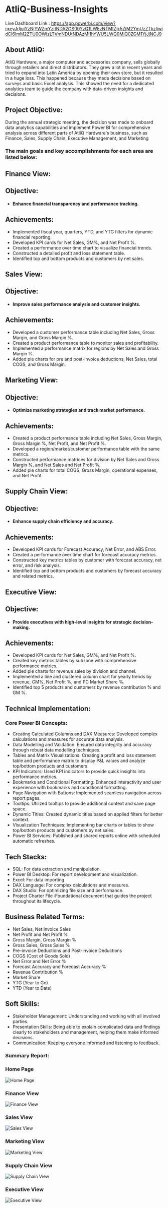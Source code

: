 # AtliQ-Business-Insights

Live Dashboard Link : https://app.powerbi.com/view?r=eyJrIjoiYzNjYWZmYzItNDA2OS00YzQ1LWEzNTMtZjk5ZjM2YmUzZTkzIiwidCI6ImM2ZTU0OWIzLTVmNDUtNDAzMi1hYWU5LWQ0MjQ0ZGM1YjJjNCJ9  

## About AtliQ:
AtliQ Hardware, a major computer and accessories company, sells globally through retailers and direct distributors. They grew a lot in recent years and tried to expand into Latin America by opening their own store, but it resulted in a huge loss. This happened because they made decisions based on surveys and basic Excel analysis. This showed the need for a dedicated analytics team to guide the company with data-driven insights and decisions.

## Project Objective:
During the annual strategic meeting, the decision was made to onboard data analytics capabilities and implement Power BI for comprehensive analysis across different parts of AtliQ Hardware's business, such as Finance, Sales, Supply Chain, Executive Management, and Marketing

### The main goals and key accomplishments for each area are listed below:


## Finance View:

## Objective:  
  -  #### Enhance financial transparency and performance tracking.
## Achievements:
- Implemented fiscal year, quarters, YTD, and YTG filters for dynamic financial reporting.
- Developed KPI cards for Net Sales, GM%, and Net Profit %.
- Created a performance over time chart to visualize financial trends.
- Constructed a detailed profit and loss statement table.
- Identified top and bottom products and customers by net sales.

## Sales View:
## Objective: 
- #### Improve sales performance analysis and customer insights.
## Achievements:
- Developed a customer performance table including Net Sales, Gross Margin, and Gross Margin %.
- Created a product performance table to monitor sales and profitability.
- Implemented a performance matrix for regions by Net Sales and Gross Margin %.
- Added pie charts for pre and post-invoice deductions, Net Sales, total COGS, and Gross Margin.

## Marketing View:
## Objective: 
  - #### Optimize marketing strategies and track market performance.
## Achievements:
- Created a product performance table including Net Sales, Gross Margin, Gross Margin %, Net Profit, and Net Profit %.
- Developed a region/market/customer performance table with the same metrics.
- Constructed performance matrices for division by Net Sales and Gross Margin %, and Net Sales and Net Profit %.
- Added pie charts for total COGS, Gross Margin, operational expenses, and Net Profit.

## Supply Chain View:

## Objective: 
  - #### Enhance supply chain efficiency and accuracy.
## Achievements:
- Developed KPI cards for Forecast Accuracy, Net Error, and ABS Error.
- Created a performance over time chart for forecast accuracy metrics.
- Constructed key metrics tables by customer with forecast accuracy, net error, and risk analysis.
- Identified top and bottom products and customers by forecast accuracy and related metrics.

## Executive View:
## Objective: 
- #### Provide executives with high-level insights for strategic decision-making.
## Achievements:
- Developed KPI cards for Net Sales, GM%, and Net Profit %.
- Created key metrics tables by subzone with comprehensive performance metrics.
- Added pie charts for revenue sales by division and channel.
- Implemented a line and clustered column chart for yearly trends by revenue, GM%, Net Profit %, and PC Market Share %.
- Identified top 5 products and customers by revenue contribution % and GM %.



## Technical Implementation:
### Core Power BI Concepts:
- Creating Calculated Columns and DAX Measures: Developed complex calculations and measures for accurate data analysis.
- Data Modelling and Validation: Ensured data integrity and accuracy through robust data modelling techniques.
- Tables and Matrix Visualizations: Creating a profit and loss statement table and performance matrix to display P&L values and analyze top/bottom products and customers.
- KPI Indicators: Used KPI indicators to provide quick insights into performance metrics.
- Bookmarks and Conditional Formatting: Enhanced interactivity and user experience with bookmarks and conditional formatting.
- Page Navigation with Buttons: Implemented seamless navigation across report pages.
- Tooltips: Utilized tooltips to provide additional context and save page space.
- Dynamic Titles: Created dynamic titles based on applied filters for better context.
- Visualization Techniques: Implementing bar charts or tables to show top/bottom products and customers by net sales.
- Power BI Services: Published and shared reports online with scheduled automatic refreshes.

## Tech Stacks:
- SQL: For data extraction and manipulation.
- Power BI Desktop: For report development and visualization.
- Excel: For data importing
- DAX Language: For complex calculations and measures.
- DAX Studio: For optimizing file size and performance.
- Project Charter File :Foundational document that guides the project throughout its lifecycle.
## Business Related Terms:

- Net Sales, Net Invoice Sales
- Net Profit and Net Profit %
- Gross Margin, Gross Margin %
- Gross Sales, Gross Sales %
- Pre-invoice Deductions and Post-invoice Deductions
- COGS (Cost of Goods Sold)
- Net Error and Net Error %
- Forecast Accuracy and Forecast Accuracy %
- Revenue Contribution %
- Market Share
- YTG (Year to Go)
- YTD (Year to Date)

## Soft Skills:
- Stakeholder Management: Understanding and working with all involved parties.
- Presentation Skills: Being able to explain complicated data and findings clearly to stakeholders and management, helping them make informed decisions.
- Communication: Keeping everyone informed and listening to feedback.

### Summary Report:

### Home Page
![Home Page](https://github.com/user-attachments/assets/32679822-0177-4d0c-b5a1-867677ccd7a4)
### Finance View
![Finance View](https://github.com/user-attachments/assets/4253f5f9-c825-42c7-8223-57900df52469)
### Sales View
![Sales View](https://github.com/user-attachments/assets/592ad7ca-9e02-48b8-976a-9d5b8608f400)

### Marketing View
![Marketing View](https://github.com/user-attachments/assets/a11bc27f-38ad-40eb-b031-bb8833b6a3b0)


### Supply Chain View
![Supply Chain View](https://github.com/user-attachments/assets/b4f24370-bd42-4275-b175-7c4a13ccef2c)


### Executive View

![Executive View](https://github.com/user-attachments/assets/65657864-6308-42a1-85d6-6d5796f503a2)

